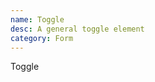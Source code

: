 ```yaml
---
name: Toggle
desc: A general toggle element
category: Form
---
```


<base-knobs src="./components.json" tab="props" name="base-toggle">
<base-toggle>Toggle</base-toggle>
</base-knobs>
